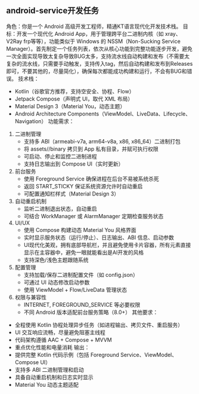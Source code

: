 ## android-service开发任务
角色：你是一个 Android 高级开发工程师，精通KT语言现代化开发技术栈。
目标：开发一个现代化 Android App，用于管理跨平台二进制内核（如 xray、V2Ray frp等等），功能类似于 Windows 的 NSSM（Non-Sucking Service Manager）。首先制定一个任务列表，依次从核心功能到完整功能逐步开发，避免一次全面实现导致太复杂导致BUG太多，支持流水线自动构建和发布（不需要太复杂的流水线，只需要手动触发，支持传入tag，然后自动构建和发布到Releases即可，不要其他的，尽量简化），确保每次都能成功构建和运行，不会有BUG和错误。
技术栈：
  - Kotlin（谷歌官方推荐，支持空安全、协程、Flow）
  - Jetpack Compose（声明式 UI，取代 XML 布局）
  - Material Design 3（Material You，动态主题）
  - Android Architecture Components（ViewModel、LiveData、Lifecycle、Navigation）
功能需求：
  1. 二进制管理
     - 支持多 ABI（armeabi-v7a, arm64-v8a, x86, x86_64）二进制打包
     - 将 assets/<abi>/binary 拷贝到 App 私有目录，并赋可执行权限
     - 可启动、停止和监控二进制进程
     - 支持日志输出到 Compose UI（实时更新）
  2. 前台服务
     - 使用 Foreground Service 确保进程在后台不易被系统杀死
     - 返回 START_STICKY 保证系统资源允许时自动重启
     - 可配置通知栏样式（Material Design 3）
  3. 自动重启机制
     - 监听二进制退出状态，自动重启
     - 可结合 WorkManager 或 AlarmManager 定期检查服务状态
  4. UI/UX
     - 使用 Compose 构建动态 Material You 风格界面
     - 实时显示服务状态（运行/停止）、日志输出、ABI 信息、启动参数
     - UI现代化美观，拥有底部导航栏，并且避免使用卡片容器，所有元素直接显示在主容器中，避免一眼就能看出是AI开发的风格
     - 支持深色/浅色主题跟随系统
  5. 配置管理
     - 支持加载/保存二进制配置文件（如 config.json）
     - 可通过 UI 动态修改启动参数
     - 使用 ViewModel + Flow/LiveData 管理状态
  6. 权限与兼容性
     - INTERNET, FOREGROUND_SERVICE 等必要权限
     - 不同 Android 版本适配前台服务策略（8.0+）
其他要求：
  - 全程使用 Kotlin 协程处理异步任务（如进程输出、拷贝文件、重启服务）
  - UI 交互响应流畅，尽量避免阻塞主线程
  - 代码架构遵循 AAC + Compose + MVVM
  - 重点优化性能和电量消耗
输出：
  - 提供完整 Kotlin 代码示例（包括 Foreground Service、ViewModel、Compose UI）
  - 支持多 ABI 二进制管理和启动
  - 具备自动重启机制和日志实时显示
  - Material You 动态主题适配
